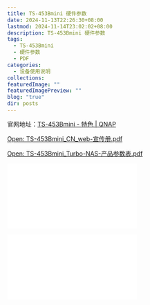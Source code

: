 ```yaml
---
title: TS-453Bmini 硬件参数
date: 2024-11-13T22:26:30+08:00
lastmod: 2024-11-14T23:02:02+08:00
description: TS-453Bmini 硬件参数
tags:
  - TS-453Bmini
  - 硬件参数
  - PDF
categories:
  - 设备使用说明
collections: 
featuredImage: ""
featuredImagePreview: ""
blog: "true"
dir: posts
---
```


官网地址：[TS-453Bmini - 特色 | QNAP](https://www.qnap.com.cn/zh-cn/product/ts-453bmini "TS-453Bmini - 特色 | QNAP")

[Open: TS-453Bmini_CN_web-宣传册.pdf](attachments/609c6768b60755be77976f870b13eefb_MD5.pdf)

[Open: TS-453Bmini_Turbo-NAS-产品参数表.pdf](attachments/1d95e82e4f2c6671c6694d90d255c8ea_MD5.pdf)

![](attachments/609c6768b60755be77976f870b13eefb_MD5.pdf)

![](attachments/1d95e82e4f2c6671c6694d90d255c8ea_MD5.pdf)
